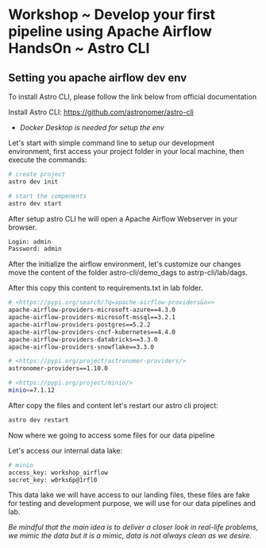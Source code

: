 # Workshop ~ Develop your first pipeline using Apache Airflow HandsOn ~ Astro CLI

## Setting you apache airflow dev env


To install Astro CLI, please follow the link below from official documentation

Install Astro CLI:
https://github.com/astronomer/astro-cli

* *Docker Desktop is needed for setup the env*

Let's start with simple command line to setup our development environment, first access your project folder in your local machine, then execute the commands:

```sh
# create project 
astro dev init

# start the compenents
astro dev start
```

After setup astro CLI he will open a Apache Airflow Webserver in your browser.

```sh
Login: admin
Password: admin
```

After the initialize the airflow environment, let's customize our changes move the content of the folder astro-cli/demo_dags to astrp-cli/lab/dags.

After this copy this content to requirements.txt in lab folder.

```sh
# <https://pypi.org/search/?q=apache-airflow-providers&o=>
apache-airflow-providers-microsoft-azure==4.3.0
apache-airflow-providers-microsoft-mssql==3.2.1
apache-airflow-providers-postgres==5.2.2
apache-airflow-providers-cncf-kubernetes==4.4.0
apache-airflow-providers-databricks==3.3.0
apache-airflow-providers-snowflake==3.3.0

# <https://pypi.org/project/astronomer-providers/>
astronomer-providers==1.10.0

# <https://pypi.org/project/minio/>
minio==7.1.12
```


After copy the files and content let's restart our astro cli project:

```sh
astro dev restart
```


Now where we going to access some files for our data pipeline

Let's access our internal data lake:

```sh
# minio
access_key: workshop_airflow
secret_key: w0rks6p@1rfl0
```

This data lake we will have access to our landing files, these files are fake for testing and development purpose, we will use for our data pipelines and lab.


*Be mindful that the main idea is to deliver a closer look in real-life problems, we mimic the data but it is a mimic, data is not always clean as we desire.*